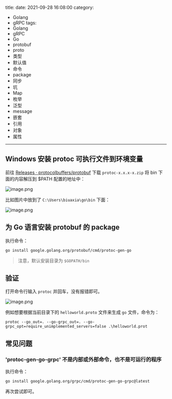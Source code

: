title: 
date: 2021-09-28 16:08:00
category:
- Golang
- gRPC
tags:
- Golang
- gRPC
- Go
- protobuf
- proto
- 类型
- 默认值
- 命令
- package
- 同步
- 坑
- Map
- 枚举
- 泛型
- message
- 嵌套
- 引用
- 对象
- 属性
---

## Windows 安装 protoc 可执行文件到环境变量

前往 [Releases · protocolbuffers/protobuf](https://github.com/protocolbuffers/protobuf/releases) 下载 `protoc-x.x.x-x.zip` 将 bin 下面的内容解压到 $PATH 配置的地址中：

![image.png](https://b3logfile.com/file/2021/09/image-65198a5d.png)

比如图片中放到了 `C:\Users\biuaxia\go\bin` 下面：

![image.png](https://b3logfile.com/file/2021/09/image-a8f9589c.png)

## 为 Go 语言安装 protobuf 的 package

执行命令：

```shell
go install google.golang.org/protobuf/cmd/protoc-gen-go
```

> 注意，默认安装目录为 `$GOPATH/bin`

## 验证

打开命令行输入 `protoc` 并回车，没有报错即可。

![image.png](https://b3logfile.com/file/2021/09/image-76eaa32a.png)

例如想要根据当前目录下的 `helloworld.proto` 文件来生成 `go` 文件，命令为：

```shell
protoc --go_out=. --go-grpc_out=. --go-grpc_opt=require_unimplemented_servers=false .\helloworld.prot
```

## 常见问题

### 'protoc-gen-go-grpc' 不是内部或外部命令，也不是可运行的程序

执行命令：

```shell
go install google.golang.org/grpc/cmd/protoc-gen-go-grpc@latest
```

再次尝试即可。
